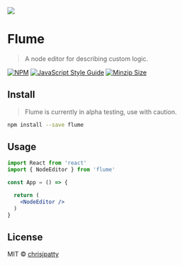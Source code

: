 ![](https://raw.githubusercontent.com/chrisjpatty/flume/master/logo.png?token=ADRZXI4TFKM3FXBEBQHQURK6QIJ6Q)

# Flume

> A node editor for describing custom logic.

[![NPM](https://img.shields.io/npm/v/flume.svg)](https://www.npmjs.com/package/flume) [![JavaScript Style Guide](https://img.shields.io/badge/code_style-standard-brightgreen.svg)](https://standardjs.com) [![Minzip Size](https://badgen.net/bundlephobia/minzip/flume)](https://bundlephobia.com/result?p=flume)

## Install

> Flume is currently in alpha testing, use with caution.

```bash
npm install --save flume
```

## Usage

```jsx
import React from 'react'
import { NodeEditor } from 'flume'

const App = () => {

  return (
    <NodeEditor />
  )
}
```

## License

MIT © [chrisjpatty](https://github.com/chrisjpatty)

